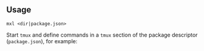 ## Usage

```
mxl <dir|package.json>
```

Start `tmux` and define commands in a `tmux` section of the package descriptor 
(`package.json`), for example:
